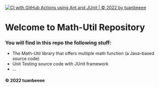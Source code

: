 [![CI with GitHub Actions using Ant and JUnit | © 2022 by tuanbeeee](https://github.com/tuanbeeee/math-util/actions/workflows/ci-junit.yml/badge.svg)](https://github.com/tuanbeeee/math-util/actions/workflows/ci-junit.yml)

# Welcome to Math-Util Repository
### You will find in this repo the following stuff:
* The Math-Util library that offers multiple math function (a Java-based source code)
* Unit Testing source code with JUnit framework
* ...


#### © 2022 tuanbeeee
